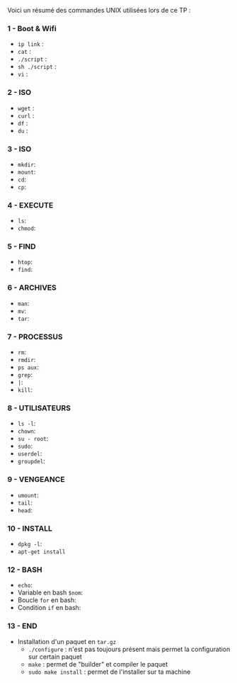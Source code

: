 Voici un résumé des commandes UNIX utilisées lors de ce TP :

### 1 - Boot & Wifi
- `ip link` :
- `cat` :
- `./script` : 
- `sh ./script` : 
- `vi` :

### 2 - ISO
- `wget` :
- `curl` : 
- `df` :
- `du` :

### 3 - ISO
- `mkdir`:
- `mount`:
- `cd`:
- `cp`: 

### 4 - EXECUTE 
- `ls`:
- `chmod`:

### 5 - FIND 
- `htop`:
- `find`:

### 6 - ARCHIVES 
- `man`:
- `mv`:
- `tar`:

### 7 - PROCESSUS
- `rm`:
- `rmdir`:
- `ps aux`:
- `grep`:
- `|`:
- `kill`:

### 8 - UTILISATEURS 
- `ls -l`:
- `chown`:
- `su - root`:
- `sudo`:
- `userdel`:
- `groupdel`:

### 9 - VENGEANCE
- `umount`:
- `tail`:
- `head`:

### 10 - INSTALL 
- `dpkg -l`:
- `apt-get install`

### 12 - BASH
- `echo`:
- Variable en bash `$nom`:
- Boucle `for` en bash:
- Condition `if` en bash:

### 13 - END
- Installation d'un paquet en `tar.gz`
  - `./configure` : n'est pas toujours présent mais permet la configuration sur certain paquet
  - `make` : permet de "builder" et compiler le paquet
  - `sudo make install` : permet de l'installer sur ta machine